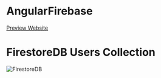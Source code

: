 # AngularFirebase

 [Preview Website](https://rita-angular-firebase-task.netlify.app)

 

 # FirestoreDB Users Collection

![FirestoreDB](https://github.com/Rita-Sonavane/Angular-Firebase-Task/assets/134405589/a5581740-c5c2-48bb-88e2-8fceaa1d0af3)

